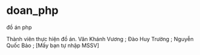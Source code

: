 # doan_php
đồ án php

Thành viên thực hiện đồ án.
Văn Khánh Vương ;
Đào Huy Trường ;
Nguyễn Quốc Bảo ;
[Mấy bạn tự nhập MSSV]


